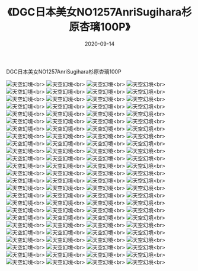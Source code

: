 ﻿---
layout: post
title: 《DGC日本美女NO1257AnriSugihara杉原杏璃100P》
date: 2020-09-14
img: http://photo.orgx.cf/性感/2020/DGC日本美女NO1257AnriSugihara杉原杏璃100P/000.jpg
tags: [美女,性感,泳衣]
---

DGC日本美女NO1257AnriSugihara杉原杏璃100P



![天空幻境](http://photo.orgx.cf/性感/2020/DGC日本美女NO1257AnriSugihara杉原杏璃100P/001.jpg''天空幻境'')<br>
![天空幻境](http://photo.orgx.cf/性感/2020/DGC日本美女NO1257AnriSugihara杉原杏璃100P/002.jpg''天空幻境'')<br>
![天空幻境](http://photo.orgx.cf/性感/2020/DGC日本美女NO1257AnriSugihara杉原杏璃100P/003.jpg''天空幻境'')<br>
![天空幻境](http://photo.orgx.cf/性感/2020/DGC日本美女NO1257AnriSugihara杉原杏璃100P/004.jpg''天空幻境'')<br>
![天空幻境](http://photo.orgx.cf/性感/2020/DGC日本美女NO1257AnriSugihara杉原杏璃100P/005.jpg''天空幻境'')<br>
![天空幻境](http://photo.orgx.cf/性感/2020/DGC日本美女NO1257AnriSugihara杉原杏璃100P/006.jpg''天空幻境'')<br>
![天空幻境](http://photo.orgx.cf/性感/2020/DGC日本美女NO1257AnriSugihara杉原杏璃100P/007.jpg''天空幻境'')<br>
![天空幻境](http://photo.orgx.cf/性感/2020/DGC日本美女NO1257AnriSugihara杉原杏璃100P/008.jpg''天空幻境'')<br>
![天空幻境](http://photo.orgx.cf/性感/2020/DGC日本美女NO1257AnriSugihara杉原杏璃100P/009.jpg''天空幻境'')<br>
![天空幻境](http://photo.orgx.cf/性感/2020/DGC日本美女NO1257AnriSugihara杉原杏璃100P/010.jpg''天空幻境'')<br>
![天空幻境](http://photo.orgx.cf/性感/2020/DGC日本美女NO1257AnriSugihara杉原杏璃100P/011.jpg''天空幻境'')<br>
![天空幻境](http://photo.orgx.cf/性感/2020/DGC日本美女NO1257AnriSugihara杉原杏璃100P/012.jpg''天空幻境'')<br>
![天空幻境](http://photo.orgx.cf/性感/2020/DGC日本美女NO1257AnriSugihara杉原杏璃100P/013.jpg''天空幻境'')<br>
![天空幻境](http://photo.orgx.cf/性感/2020/DGC日本美女NO1257AnriSugihara杉原杏璃100P/014.jpg''天空幻境'')<br>
![天空幻境](http://photo.orgx.cf/性感/2020/DGC日本美女NO1257AnriSugihara杉原杏璃100P/015.jpg''天空幻境'')<br>
![天空幻境](http://photo.orgx.cf/性感/2020/DGC日本美女NO1257AnriSugihara杉原杏璃100P/016.jpg''天空幻境'')<br>
![天空幻境](http://photo.orgx.cf/性感/2020/DGC日本美女NO1257AnriSugihara杉原杏璃100P/017.jpg''天空幻境'')<br>
![天空幻境](http://photo.orgx.cf/性感/2020/DGC日本美女NO1257AnriSugihara杉原杏璃100P/018.jpg''天空幻境'')<br>
![天空幻境](http://photo.orgx.cf/性感/2020/DGC日本美女NO1257AnriSugihara杉原杏璃100P/019.jpg''天空幻境'')<br>
![天空幻境](http://photo.orgx.cf/性感/2020/DGC日本美女NO1257AnriSugihara杉原杏璃100P/020.jpg''天空幻境'')<br>
![天空幻境](http://photo.orgx.cf/性感/2020/DGC日本美女NO1257AnriSugihara杉原杏璃100P/021.jpg''天空幻境'')<br>
![天空幻境](http://photo.orgx.cf/性感/2020/DGC日本美女NO1257AnriSugihara杉原杏璃100P/022.jpg''天空幻境'')<br>
![天空幻境](http://photo.orgx.cf/性感/2020/DGC日本美女NO1257AnriSugihara杉原杏璃100P/023.jpg''天空幻境'')<br>
![天空幻境](http://photo.orgx.cf/性感/2020/DGC日本美女NO1257AnriSugihara杉原杏璃100P/024.jpg''天空幻境'')<br>
![天空幻境](http://photo.orgx.cf/性感/2020/DGC日本美女NO1257AnriSugihara杉原杏璃100P/025.jpg''天空幻境'')<br>
![天空幻境](http://photo.orgx.cf/性感/2020/DGC日本美女NO1257AnriSugihara杉原杏璃100P/026.jpg''天空幻境'')<br>
![天空幻境](http://photo.orgx.cf/性感/2020/DGC日本美女NO1257AnriSugihara杉原杏璃100P/027.jpg''天空幻境'')<br>
![天空幻境](http://photo.orgx.cf/性感/2020/DGC日本美女NO1257AnriSugihara杉原杏璃100P/028.jpg''天空幻境'')<br>
![天空幻境](http://photo.orgx.cf/性感/2020/DGC日本美女NO1257AnriSugihara杉原杏璃100P/029.jpg''天空幻境'')<br>
![天空幻境](http://photo.orgx.cf/性感/2020/DGC日本美女NO1257AnriSugihara杉原杏璃100P/030.jpg''天空幻境'')<br>
![天空幻境](http://photo.orgx.cf/性感/2020/DGC日本美女NO1257AnriSugihara杉原杏璃100P/031.jpg''天空幻境'')<br>
![天空幻境](http://photo.orgx.cf/性感/2020/DGC日本美女NO1257AnriSugihara杉原杏璃100P/032.jpg''天空幻境'')<br>
![天空幻境](http://photo.orgx.cf/性感/2020/DGC日本美女NO1257AnriSugihara杉原杏璃100P/033.jpg''天空幻境'')<br>
![天空幻境](http://photo.orgx.cf/性感/2020/DGC日本美女NO1257AnriSugihara杉原杏璃100P/034.jpg''天空幻境'')<br>
![天空幻境](http://photo.orgx.cf/性感/2020/DGC日本美女NO1257AnriSugihara杉原杏璃100P/035.jpg''天空幻境'')<br>
![天空幻境](http://photo.orgx.cf/性感/2020/DGC日本美女NO1257AnriSugihara杉原杏璃100P/036.jpg''天空幻境'')<br>
![天空幻境](http://photo.orgx.cf/性感/2020/DGC日本美女NO1257AnriSugihara杉原杏璃100P/037.jpg''天空幻境'')<br>
![天空幻境](http://photo.orgx.cf/性感/2020/DGC日本美女NO1257AnriSugihara杉原杏璃100P/038.jpg''天空幻境'')<br>
![天空幻境](http://photo.orgx.cf/性感/2020/DGC日本美女NO1257AnriSugihara杉原杏璃100P/039.jpg''天空幻境'')<br>
![天空幻境](http://photo.orgx.cf/性感/2020/DGC日本美女NO1257AnriSugihara杉原杏璃100P/040.jpg''天空幻境'')<br>
![天空幻境](http://photo.orgx.cf/性感/2020/DGC日本美女NO1257AnriSugihara杉原杏璃100P/041.jpg''天空幻境'')<br>
![天空幻境](http://photo.orgx.cf/性感/2020/DGC日本美女NO1257AnriSugihara杉原杏璃100P/042.jpg''天空幻境'')<br>
![天空幻境](http://photo.orgx.cf/性感/2020/DGC日本美女NO1257AnriSugihara杉原杏璃100P/043.jpg''天空幻境'')<br>
![天空幻境](http://photo.orgx.cf/性感/2020/DGC日本美女NO1257AnriSugihara杉原杏璃100P/044.jpg''天空幻境'')<br>
![天空幻境](http://photo.orgx.cf/性感/2020/DGC日本美女NO1257AnriSugihara杉原杏璃100P/045.jpg''天空幻境'')<br>
![天空幻境](http://photo.orgx.cf/性感/2020/DGC日本美女NO1257AnriSugihara杉原杏璃100P/046.jpg''天空幻境'')<br>
![天空幻境](http://photo.orgx.cf/性感/2020/DGC日本美女NO1257AnriSugihara杉原杏璃100P/047.jpg''天空幻境'')<br>
![天空幻境](http://photo.orgx.cf/性感/2020/DGC日本美女NO1257AnriSugihara杉原杏璃100P/048.jpg''天空幻境'')<br>
![天空幻境](http://photo.orgx.cf/性感/2020/DGC日本美女NO1257AnriSugihara杉原杏璃100P/049.jpg''天空幻境'')<br>
![天空幻境](http://photo.orgx.cf/性感/2020/DGC日本美女NO1257AnriSugihara杉原杏璃100P/050.jpg''天空幻境'')<br>
![天空幻境](http://photo.orgx.cf/性感/2020/DGC日本美女NO1257AnriSugihara杉原杏璃100P/051.jpg''天空幻境'')<br>
![天空幻境](http://photo.orgx.cf/性感/2020/DGC日本美女NO1257AnriSugihara杉原杏璃100P/052.jpg''天空幻境'')<br>
![天空幻境](http://photo.orgx.cf/性感/2020/DGC日本美女NO1257AnriSugihara杉原杏璃100P/053.jpg''天空幻境'')<br>
![天空幻境](http://photo.orgx.cf/性感/2020/DGC日本美女NO1257AnriSugihara杉原杏璃100P/054.jpg''天空幻境'')<br>
![天空幻境](http://photo.orgx.cf/性感/2020/DGC日本美女NO1257AnriSugihara杉原杏璃100P/055.jpg''天空幻境'')<br>
![天空幻境](http://photo.orgx.cf/性感/2020/DGC日本美女NO1257AnriSugihara杉原杏璃100P/056.jpg''天空幻境'')<br>
![天空幻境](http://photo.orgx.cf/性感/2020/DGC日本美女NO1257AnriSugihara杉原杏璃100P/057.jpg''天空幻境'')<br>
![天空幻境](http://photo.orgx.cf/性感/2020/DGC日本美女NO1257AnriSugihara杉原杏璃100P/058.jpg''天空幻境'')<br>
![天空幻境](http://photo.orgx.cf/性感/2020/DGC日本美女NO1257AnriSugihara杉原杏璃100P/059.jpg''天空幻境'')<br>
![天空幻境](http://photo.orgx.cf/性感/2020/DGC日本美女NO1257AnriSugihara杉原杏璃100P/060.jpg''天空幻境'')<br>
![天空幻境](http://photo.orgx.cf/性感/2020/DGC日本美女NO1257AnriSugihara杉原杏璃100P/061.jpg''天空幻境'')<br>
![天空幻境](http://photo.orgx.cf/性感/2020/DGC日本美女NO1257AnriSugihara杉原杏璃100P/062.jpg''天空幻境'')<br>
![天空幻境](http://photo.orgx.cf/性感/2020/DGC日本美女NO1257AnriSugihara杉原杏璃100P/063.jpg''天空幻境'')<br>
![天空幻境](http://photo.orgx.cf/性感/2020/DGC日本美女NO1257AnriSugihara杉原杏璃100P/064.jpg''天空幻境'')<br>
![天空幻境](http://photo.orgx.cf/性感/2020/DGC日本美女NO1257AnriSugihara杉原杏璃100P/065.jpg''天空幻境'')<br>
![天空幻境](http://photo.orgx.cf/性感/2020/DGC日本美女NO1257AnriSugihara杉原杏璃100P/066.jpg''天空幻境'')<br>
![天空幻境](http://photo.orgx.cf/性感/2020/DGC日本美女NO1257AnriSugihara杉原杏璃100P/067.jpg''天空幻境'')<br>
![天空幻境](http://photo.orgx.cf/性感/2020/DGC日本美女NO1257AnriSugihara杉原杏璃100P/068.jpg''天空幻境'')<br>
![天空幻境](http://photo.orgx.cf/性感/2020/DGC日本美女NO1257AnriSugihara杉原杏璃100P/069.jpg''天空幻境'')<br>
![天空幻境](http://photo.orgx.cf/性感/2020/DGC日本美女NO1257AnriSugihara杉原杏璃100P/070.jpg''天空幻境'')<br>
![天空幻境](http://photo.orgx.cf/性感/2020/DGC日本美女NO1257AnriSugihara杉原杏璃100P/071.jpg''天空幻境'')<br>
![天空幻境](http://photo.orgx.cf/性感/2020/DGC日本美女NO1257AnriSugihara杉原杏璃100P/072.jpg''天空幻境'')<br>
![天空幻境](http://photo.orgx.cf/性感/2020/DGC日本美女NO1257AnriSugihara杉原杏璃100P/073.jpg''天空幻境'')<br>
![天空幻境](http://photo.orgx.cf/性感/2020/DGC日本美女NO1257AnriSugihara杉原杏璃100P/074.jpg''天空幻境'')<br>
![天空幻境](http://photo.orgx.cf/性感/2020/DGC日本美女NO1257AnriSugihara杉原杏璃100P/075.jpg''天空幻境'')<br>
![天空幻境](http://photo.orgx.cf/性感/2020/DGC日本美女NO1257AnriSugihara杉原杏璃100P/076.jpg''天空幻境'')<br>
![天空幻境](http://photo.orgx.cf/性感/2020/DGC日本美女NO1257AnriSugihara杉原杏璃100P/077.jpg''天空幻境'')<br>
![天空幻境](http://photo.orgx.cf/性感/2020/DGC日本美女NO1257AnriSugihara杉原杏璃100P/078.jpg''天空幻境'')<br>
![天空幻境](http://photo.orgx.cf/性感/2020/DGC日本美女NO1257AnriSugihara杉原杏璃100P/079.jpg''天空幻境'')<br>
![天空幻境](http://photo.orgx.cf/性感/2020/DGC日本美女NO1257AnriSugihara杉原杏璃100P/080.jpg''天空幻境'')<br>
![天空幻境](http://photo.orgx.cf/性感/2020/DGC日本美女NO1257AnriSugihara杉原杏璃100P/081.jpg''天空幻境'')<br>
![天空幻境](http://photo.orgx.cf/性感/2020/DGC日本美女NO1257AnriSugihara杉原杏璃100P/082.jpg''天空幻境'')<br>
![天空幻境](http://photo.orgx.cf/性感/2020/DGC日本美女NO1257AnriSugihara杉原杏璃100P/083.jpg''天空幻境'')<br>
![天空幻境](http://photo.orgx.cf/性感/2020/DGC日本美女NO1257AnriSugihara杉原杏璃100P/084.jpg''天空幻境'')<br>
![天空幻境](http://photo.orgx.cf/性感/2020/DGC日本美女NO1257AnriSugihara杉原杏璃100P/085.jpg''天空幻境'')<br>
![天空幻境](http://photo.orgx.cf/性感/2020/DGC日本美女NO1257AnriSugihara杉原杏璃100P/086.jpg''天空幻境'')<br>
![天空幻境](http://photo.orgx.cf/性感/2020/DGC日本美女NO1257AnriSugihara杉原杏璃100P/087.jpg''天空幻境'')<br>
![天空幻境](http://photo.orgx.cf/性感/2020/DGC日本美女NO1257AnriSugihara杉原杏璃100P/088.jpg''天空幻境'')<br>
![天空幻境](http://photo.orgx.cf/性感/2020/DGC日本美女NO1257AnriSugihara杉原杏璃100P/089.jpg''天空幻境'')<br>
![天空幻境](http://photo.orgx.cf/性感/2020/DGC日本美女NO1257AnriSugihara杉原杏璃100P/090.jpg''天空幻境'')<br>
![天空幻境](http://photo.orgx.cf/性感/2020/DGC日本美女NO1257AnriSugihara杉原杏璃100P/091.jpg''天空幻境'')<br>
![天空幻境](http://photo.orgx.cf/性感/2020/DGC日本美女NO1257AnriSugihara杉原杏璃100P/092.jpg''天空幻境'')<br>
![天空幻境](http://photo.orgx.cf/性感/2020/DGC日本美女NO1257AnriSugihara杉原杏璃100P/093.jpg''天空幻境'')<br>
![天空幻境](http://photo.orgx.cf/性感/2020/DGC日本美女NO1257AnriSugihara杉原杏璃100P/094.jpg''天空幻境'')<br>
![天空幻境](http://photo.orgx.cf/性感/2020/DGC日本美女NO1257AnriSugihara杉原杏璃100P/095.jpg''天空幻境'')<br>
![天空幻境](http://photo.orgx.cf/性感/2020/DGC日本美女NO1257AnriSugihara杉原杏璃100P/096.jpg''天空幻境'')<br>
![天空幻境](http://photo.orgx.cf/性感/2020/DGC日本美女NO1257AnriSugihara杉原杏璃100P/097.jpg''天空幻境'')<br>
![天空幻境](http://photo.orgx.cf/性感/2020/DGC日本美女NO1257AnriSugihara杉原杏璃100P/098.jpg''天空幻境'')<br>
![天空幻境](http://photo.orgx.cf/性感/2020/DGC日本美女NO1257AnriSugihara杉原杏璃100P/099.jpg''天空幻境'')<br>
![天空幻境](http://photo.orgx.cf/性感/2020/DGC日本美女NO1257AnriSugihara杉原杏璃100P/100.jpg''天空幻境'')<br>